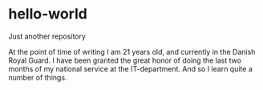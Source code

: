 # hello-world
Just another repository

At the point of time of writing I am 21 years old, and currently in the Danish Royal Guard. 
I have been granted the great honor of doing the last two months of my national service at the IT-department.
And so I learn quite a number of things. 
